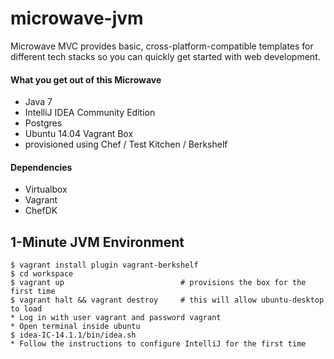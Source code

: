 # microwave-jvm
Microwave MVC provides basic, cross-platform-compatible templates for different tech stacks so you can quickly get started with web development.

#### What you get out of this Microwave
* Java 7
* IntelliJ IDEA Community Edition
* Postgres
* Ubuntu 14.04 Vagrant Box
* provisioned using Chef / Test Kitchen / Berkshelf

#### Dependencies
* Virtualbox
* Vagrant
* ChefDK

## 1-Minute JVM Environment
    $ vagrant install plugin vagrant-berkshelf
    $ cd workspace
    $ vagrant up                          # provisions the box for the first time
    $ vagrant halt && vagrant destroy     # this will allow ubuntu-desktop to load
    * Log in with user vagrant and password vagrant
    * Open terminal inside ubuntu
    $ idea-IC-14.1.1/bin/idea.sh 
    * Follow the instructions to configure IntelliJ for the first time
